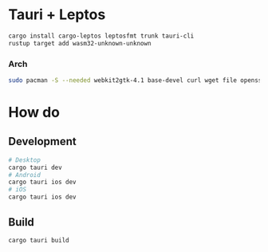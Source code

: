 # Tauri + Leptos

```bash
cargo install cargo-leptos leptosfmt trunk tauri-cli
rustup target add wasm32-unknown-unknown
```

### Arch
```bash
sudo pacman -S --needed webkit2gtk-4.1 base-devel curl wget file openssl appmenu-gtk-module libappindicator-gtk3 librsvg xdotool
```

# How do

## Development

```bash
# Desktop
cargo tauri dev
# Android
cargo tauri ios dev
# iOS
cargo tauri ios dev
```

## Build
```bash
cargo tauri build
